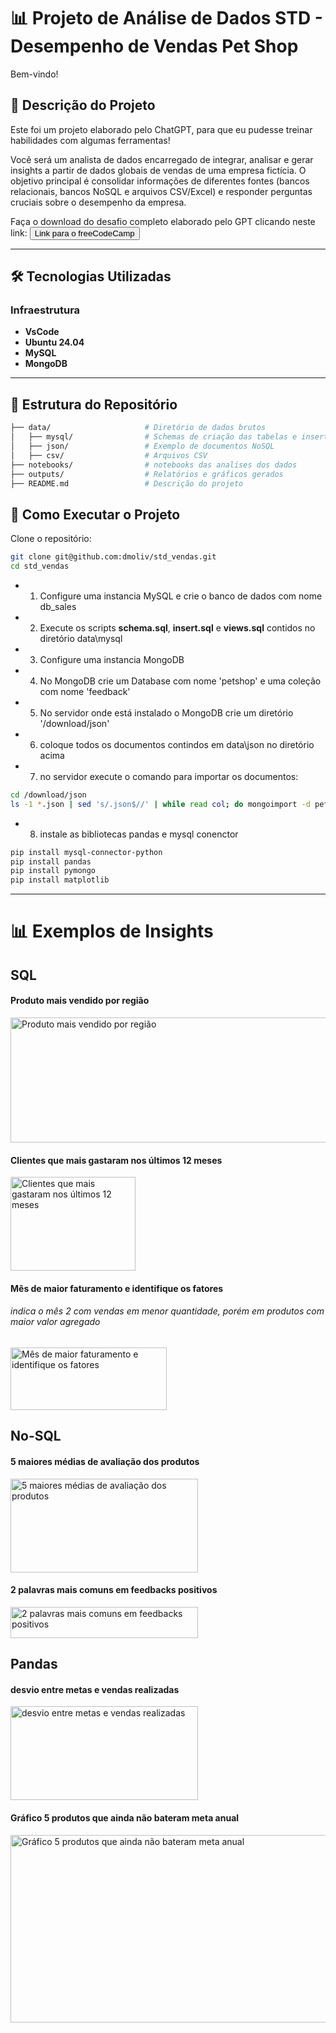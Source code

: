 # 📊 Projeto de Análise de Dados STD - Desempenho de Vendas Pet Shop

Bem-vindo!

## 📝 Descrição do Projeto

Este foi um projeto elaborado pelo ChatGPT, para que eu pudesse treinar habilidades com algumas ferramentas!

Você será um analista de dados encarregado de integrar, analisar e gerar insights a partir de dados globais de vendas de uma empresa fictícia. O objetivo principal é consolidar informações de diferentes fontes (bancos relacionais, bancos NoSQL e arquivos CSV/Excel) e responder perguntas cruciais sobre o desempenho da empresa.

Faça o download do desafio completo elaborado pelo GPT clicando neste link:
<a href='https://www.freecodecamp.org/'><button>Link para o freeCodeCamp</button></a>

---

## 🛠️ Tecnologias Utilizadas

### Infraestrutura
- **VsCode**
- **Ubuntu 24.04**
- **MySQL**
- **MongoDB**

---

## 📁 Estrutura do Repositório

```bash
├── data/                     # Diretório de dados brutos
│   ├── mysql/                # Schemas de criação das tabelas e insert dos dados
│   ├── json/                 # Exemplo de documentos NoSQL
│   ├── csv/                  # Arquivos CSV
├── notebooks/                # notebooks das analises dos dados
├── outputs/                  # Relatórios e gráficos gerados
├── README.md                 # Descrição do projeto
```

## 🚀 Como Executar o Projeto
Clone o repositório:

```bash
git clone git@github.com:dmoliv/std_vendas.git
cd std_vendas
```

- 1. Configure uma instancia MySQL e crie o banco de dados com nome db_sales
- 2. Execute os scripts **schema.sql**, **insert.sql** e **views.sql** contidos no diretório data\mysql
- 3. Configure uma instancia MongoDB 
- 4. No MongoDB crie um Database com nome 'petshop' e uma coleção com nome 'feedback'
- 5. No servidor onde está instalado o MongoDB crie um diretório '/download/json'
- 6. coloque todos os documentos contindos em data\json no diretório acima
- 7. no servidor execute o comando para importar os documentos:
```bash
cd /download/json
ls -1 *.json | sed 's/.json$//' | while read col; do mongoimport -d petshop -c feedback < $col.json; done
```
- 8. instale as bibliotecas pandas e mysql conenctor
```bash
pip install mysql-connector-python
pip install pandas
pip install pymongo
pip install matplotlib
```

---

# 📊 Exemplos de Insights

## SQL

#### Produto mais vendido por região
<img src="https://i.ibb.co/xJkfWGR/vendas-por-regiao.png" width="600" height="200" alt="Produto mais vendido por região">


#### Clientes que mais gastaram nos últimos 12 meses
<img src="https://i.ibb.co/3spbktg/vendas-por-clientes.png" width="200" height="150" alt="Clientes que mais gastaram nos últimos 12 meses">

#### Mês de maior faturamento e identifique os fatores
###### indica o mês 2 com vendas em menor quantidade, porém em produtos com maior valor agregado
<img src="https://i.ibb.co/dJjv3BD/venda-maior-periodo.png" width="250" height="100" alt="Mês de maior faturamento e identifique os fatores">


## No-SQL

#### 5 maiores médias de avaliação dos produtos
<img src="https://i.ibb.co/5GGBKnW/5-maiores-medias-feedback.png" width="300" height="150" alt="5 maiores médias de avaliação dos produtos">

#### 2 palavras mais comuns em feedbacks positivos
<img src="https://i.ibb.co/G5DBdg5/palavras-comuns.png" width="300" height="50" alt="2 palavras mais comuns em feedbacks positivos">


## Pandas

#### desvio entre metas e vendas realizadas
<img src="https://i.ibb.co/XS1dwZr/desvio.png" width="300" height="150" alt="desvio entre metas e vendas realizadas">

#### Gráfico 5 produtos que ainda não bateram meta anual
<img src="https://i.ibb.co/P9bj6Ww/output.png" width="600" height="300" alt="Gráfico 5 produtos que ainda não bateram meta anual">

